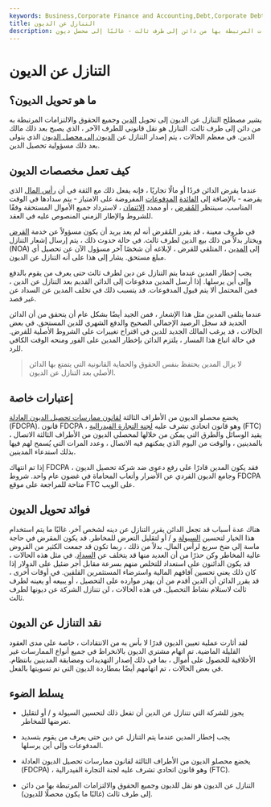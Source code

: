 ```yaml
---
keywords: Business,Corporate Finance and Accounting,Debt,Corporate Debt
title: التنازل عن الديون
description: التنازل عن الديون هو نقل للديون وجميع الحقوق والالتزامات المرتبطة بها من دائن إلى طرف ثالث - غالبًا إلى محصل ديون.
---
```


# التنازل عن الديون
## ما هو تحويل الديون؟

يشير مصطلح التنازل عن الديون إلى تحويل [الدين](/debt) وجميع الحقوق والالتزامات المرتبطة به من دائن إلى طرف ثالث. التنازل هو نقل قانوني للطرف الآخر ، الذي يصبح بعد ذلك مالك الدين. في معظم الحالات ، يتم إصدار التنازل عن [الديون إلى محصل الديون](/debt-collector) الذي يتولى بعد ذلك مسؤولية تحصيل الدين.

## كيف تعمل مخصصات الديون

عندما يقرض الدائن فردًا أو مالًا تجاريًا ، فإنه يفعل ذلك مع الثقة في أن [رأس المال](/capital) الذي يقرضه - بالإضافة إلى [الفائدة](/interest) [المدفوعات](/payment) المفروضة على الامتياز - يتم سدادها في الوقت المناسب. سينتظر [المُقرض](/lender) ، أو ممدد [الائتمان](/credit) ، لاسترداد جميع الأموال المستحقة وفقًا للشروط والإطار الزمني المنصوص عليه في العقد.

في ظروف معينة ، قد يقرر المُقرض أنه لم يعد يريد أن يكون مسؤولاً عن خدمة [القرض](/loan) ويختار بدلاً من ذلك بيع الدين لطرف ثالث. في حالة حدوث ذلك ، يتم إرسال إشعار التنازل (NOA) إلى [المدين](/debtor) ، المتلقي للقرض ، لإبلاغه أن شخصًا آخر مسؤول الآن عن تحصيل أي مبلغ مستحق. يشار إلى هذا على أنه التنازل عن الديون.

يجب إخطار المدين عندما يتم التنازل عن دين لطرف ثالث حتى يعرف من يقوم بالدفع وإلى أين يرسلها. إذا أرسل المدين مدفوعات إلى الدائن القديم بعد التنازل عن الدين ، فمن المحتمل ألا يتم قبول المدفوعات. قد يتسبب ذلك في تخلف المدين عن السداد عن غير قصد.

عندما يتلقى المدين مثل هذا الإشعار ، فمن الجيد أيضًا بشكل عام أن يتحقق من أن الدائن الجديد قد سجل الرصيد الإجمالي الصحيح والدفع الشهري للدين المستحق. في بعض الحالات ، قد يرغب المالك الجديد للدين في اقتراح تغييرات على الشروط الأصلية للقرض. في حالة اتباع هذا المسار ، يلتزم الدائن بإخطار المدين على الفور ومنحه الوقت الكافي للرد.

> لا يزال المدين يحتفظ بنفس الحقوق والحماية القانونية التي يتمتع بها الدائن الأصلي بعد التنازل عن الديون.

>

## إعتبارات خاصة

يخضع محصلو الديون من الأطراف الثالثة [لقانون ممارسات تحصيل الديون العادلة](/fair-debt-collection-practices-act-fdcpa) (FDCPA). قانون FDCPA ، وهو قانون اتحادي تشرف عليه [لجنة التجارة الفيدرالية](/ftc) (FTC) ، يقيد الوسائل والطرق التي يمكن من خلالها لمحصلي الديون من الأطراف الثالثة الاتصال بالمدينين ، والوقت من اليوم الذي يمكنهم فيه الاتصال ، وعدد المرات التي يُسمح لهم فيها بذلك استدعاء المدينين.

إذا تم انتهاك FDCPA ، فقد يكون المدين قادرًا على رفع دعوى ضد شركة تحصيل الديون وجامع الديون الفردي عن الأضرار وأتعاب المحاماة في غضون عام واحد. شروط FDCPA متاحة للمراجعة على موقع FTC على الويب.

## فوائد تحويل الديون

هناك عدة أسباب قد تجعل الدائن يقرر التنازل عن دينه لشخص آخر. غالبًا ما يتم استخدام هذا الخيار لتحسين [السيولة](/liquidity) [و](/liquidity) / أو لتقليل التعرض للمخاطر. قد يكون المقرض في حاجة ماسة إلى ضخ سريع لرأس المال. بدلاً من ذلك ، ربما تكون قد جمعت الكثير من القروض عالية المخاطر وكن حذرًا من أن العديد منها قد يتخلف عن [السداد](/default2). في مثل هذه الحالات ، قد يكون الدائنون على استعداد للتخلص منهم بسرعة مقابل أجر ضئيل على الدولار إذا كان ذلك يعني تحسين آفاقهم المالية واسترضاء المستثمرين القلقين. في أوقات أخرى ، قد يقرر الدائن أن الدين أقدم من أن يهدر موارده على التحصيل ، أو يبيعه أو يعينه لطرف ثالث لاستلام نشاط التحصيل. في هذه الحالات ، لن تتنازل الشركة عن ديونها لطرف ثالث.

## نقد التنازل عن الديون

لقد أثارت عملية تعيين الديون قدرًا لا بأس به من الانتقادات ، خاصة على مدى العقود القليلة الماضية. تم اتهام مشتري الديون بالانخراط في جميع أنواع الممارسات غير الأخلاقية للحصول على أموال ، بما في ذلك إصدار التهديدات ومضايقة المدينين بانتظام. في بعض الحالات ، تم اتهامهم أيضًا بمطاردة الديون التي تم تسويتها بالفعل.

## يسلط الضوء

- يجوز للشركة التي تتنازل عن الدين أن تفعل ذلك لتحسين السيولة و / أو لتقليل تعرضها للمخاطر.

- يجب إخطار المدين عندما يتم التنازل عن دين حتى يعرف من يقوم بتسديد المدفوعات وإلى أين يرسلها.

- يخضع محصلو الديون من الأطراف الثالثة لقانون ممارسات تحصيل الديون العادلة (FDCPA) ، وهو قانون اتحادي تشرف عليه لجنة التجارة الفيدرالية (FTC).

- التنازل عن الديون هو نقل للديون وجميع الحقوق والالتزامات المرتبطة بها من دائن إلى طرف ثالث (غالبًا ما يكون محصلًا للديون).

